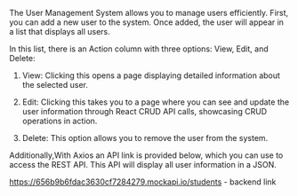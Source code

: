The User Management System allows you to manage users efficiently. First, you can add a new user to the system. Once added, the user will appear in a list that displays all users.

In this list, there is an Action column with three options: View, Edit, and Delete:

1. View: Clicking this opens a page displaying detailed information about the selected user.


2. Edit: Clicking this takes you to a page where you can see and update the user information through React CRUD API calls, showcasing CRUD operations in action.


3. Delete: This option allows you to remove the user from the system.



Additionally,With Axios an API link is provided below, which you can use to access the REST API. This API will display all user information in a JSON. 

https://656b9b6fdac3630cf7284279.mockapi.io/students - backend link
